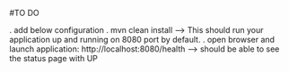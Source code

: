 #TO DO

. add below configuration
. mvn clean install   --> This should run your application up and running on 8080 port by default.
. open browser and launch application: http://localhost:8080/health --> should be able to see the status page with UP